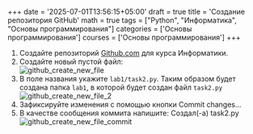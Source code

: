 +++
date = '2025-07-01T13:56:15+05:00'
draft = true
title = 'Создание репозитория GitHub'
math = true
tags = ["Python", "Информатика", "Основы программирования"]
categories = ['Основы программирования']
courses = ['Основы программирования']
+++

<!--more-->


1. Создайте репозиторий [Github.com](https://github.com) для курса Информатики.
2. Создайте новый пустой файл:  
   ![github_create_new_file](github_create_new_file.png)
3. В поле названия укажите `lab1/task2.py`. Таким образом будет создана папка `lab1`, в которой будет создан файл `task2.py`  
   ![github_create_new_file_2](github_create_new_file_2.png)
4. Зафиксируйте изменения с помощью кнопки Commit changes...
5. В качестве сообщения коммита напишите: Создал(-а) task2.py  
   ![github_create_new_file_commit](github_create_new_file_commit.png)

   
   
